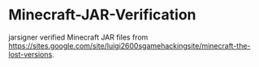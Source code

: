 # Minecraft-JAR-Verification
jarsigner verified Minecraft JAR files from https://sites.google.com/site/luigi2600sgamehackingsite/minecraft-the-lost-versions.
